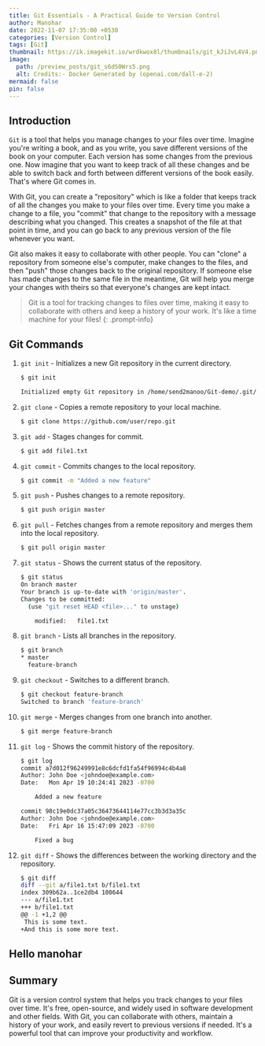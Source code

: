 ```yaml
---
title: Git Essentials - A Practical Guide to Version Control
author: Manohar
date: 2022-11-07 17:35:00 +0530
categories: [Version Control]
tags: [Git]
thumbnail: https://ik.imagekit.io/wrdkwox8l/thumbnails/git_kJiJvL4V4.png?updatedAt=1684846567930
image:
  path: /preview_posts/git_s6dS0Wrs5.png
  alt: Credits:- Docker Generated by (openai.com/dall-e-2)
mermaid: false
pin: false
---
```


## Introduction

`Git` is a tool that helps you manage changes to your files over time. Imagine you're writing a book, and as you write, you save different versions of the book on your computer. Each version has some changes from the previous one. Now imagine that you want to keep track of all these changes and be able to switch back and forth between different versions of the book easily. That's where Git comes in.

With Git, you can create a "repository" which is like a folder that keeps track of all the changes you make to your files over time. Every time you make a change to a file, you "commit" that change to the repository with a message describing what you changed. This creates a snapshot of the file at that point in time, and you can go back to any previous version of the file whenever you want.

Git also makes it easy to collaborate with other people. You can "clone" a repository from someone else's computer, make changes to the files, and then "push" those changes back to the original repository. If someone else has made changes to the same file in the meantime, Git will help you merge your changes with theirs so that everyone's changes are kept intact.

> Git is a tool for tracking changes to files over time, making it easy to collaborate with others and keep a history of your work. It's like a time machine for your files!
> {: .prompt-info}

## Git Commands

1. `git init` - Initializes a new Git repository in the current directory.

   ```bash
   $ git init

   Initialized empty Git repository in /home/send2manoo/Git-demo/.git/
   ```

2. `git clone` - Copies a remote repository to your local machine.

   ```bash
   $ git clone https://github.com/user/repo.git
   ```

3. `git add` - Stages changes for commit.

   ```bash
   $ git add file1.txt
   ```

4. `git commit` - Commits changes to the local repository.

   ```bash
   $ git commit -m "Added a new feature"
   ```

5. `git push` - Pushes changes to a remote repository.

   ```bash
   $ git push origin master
   ```

6. `git pull` - Fetches changes from a remote repository and merges them into the local repository.

   ```bash
   $ git pull origin master
   ```

7. `git status` - Shows the current status of the repository.

   ```bash
   $ git status
   On branch master
   Your branch is up-to-date with 'origin/master'.
   Changes to be committed:
     (use "git reset HEAD <file>..." to unstage)

       modified:   file1.txt
   ```

8. `git branch` - Lists all branches in the repository.

   ```bash
   $ git branch
   * master
     feature-branch
   ```

9. `git checkout` - Switches to a different branch.

   ```bash
   $ git checkout feature-branch
   Switched to branch 'feature-branch'
   ```

10. `git merge` - Merges changes from one branch into another.

    ```bash
    $ git merge feature-branch
    ```

11. `git log` - Shows the commit history of the repository.

    ```bash
    $ git log
    commit a7d012f96249991e8c6dcfd1fa54f96994c4b4a8
    Author: John Doe <johndoe@example.com>
    Date:   Mon Apr 19 10:24:41 2023 -0700

        Added a new feature

    commit 98c19e0dc37a05c36473644114e77cc3b3d3a35c
    Author: John Doe <johndoe@example.com>
    Date:   Fri Apr 16 15:47:09 2023 -0700

        Fixed a bug
    ```

12. `git diff` - Shows the differences between the working directory and the repository.

    ```bash
    $ git diff
    diff --git a/file1.txt b/file1.txt
    index 309b62a..1ce2db4 100644
    --- a/file1.txt
    +++ b/file1.txt
    @@ -1 +1,2 @@
     This is some text.
    +And this is some more text.
    ```

## Hello manohar

## Summary

Git is a version control system that helps you track changes to your files over time. It's free, open-source, and widely used in software development and other fields. With Git, you can collaborate with others, maintain a history of your work, and easily revert to previous versions if needed. It's a powerful tool that can improve your productivity and workflow.
